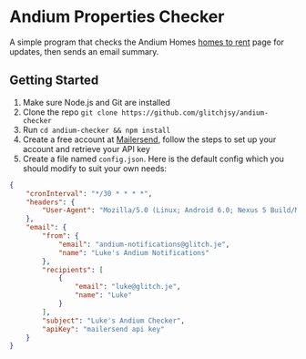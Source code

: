 # Andium Properties Checker
A simple program that checks the Andium Homes [homes to rent](https://www.andiumhomes.je/findahome/propertylettings/) page for updates, then sends an email summary.

## Getting Started
1. Make sure Node.js and Git are installed
2. Clone the repo `git clone https://github.com/glitchjsy/andium-checker`
3. Run `cd andium-checker && npm install`
4. Create a free account at [Mailersend](https://www.mailersend.com), follow the steps to set up your account and retrieve your API key
5. Create a file named `config.json`. Here is the default config which you should modify to suit your own needs:

```json
{
    "cronInterval": "*/30 * * * *",
    "headers": {
        "User-Agent": "Mozilla/5.0 (Linux; Android 6.0; Nexus 5 Build/MRA58N) AppleWebKit/537.36 (KHTML, like Gecko) Chrome/120.0.0.0 Mobile Safari/537.36"
    },
    "email": {
        "from": {
            "email": "andium-notifications@glitch.je",
            "name": "Luke's Andium Notifications"
        },
        "recipients": [
            {
                "email": "luke@glitch.je",
                "name": "Luke"
            }
        ],
        "subject": "Luke's Andium Checker",
        "apiKey": "mailersend api key"
    }
}
```
